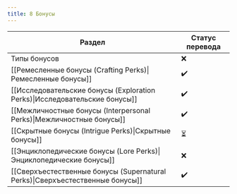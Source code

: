 ```yaml
---
title: 8 Бонусы
---
```


| Раздел                                                                        | Статус перевода |
| ----------------------------------------------------------------------------- | --------------- |
| Типы бонусов                                                                  | ❌               |
| [[Ремесленные бонусы (Crafting Perks)\|Ремесленные бонусы]]                   | ✔️              |
| [[Исследовательские бонусы (Exploration Perks)\|Исследовательские бонусы]]    | ✔️              |
| [[Межличностные бонусы (Interpersonal Perks)\|Межличностные бонусы]]          | ✔️              |
| [[Скрытные бонусы (Intrigue Perks)\|Скрытные бонусы]]                         | ⏳               |
| [[Энциклопедические бонусы (Lore Perks)\|Энциклопедические бонусы]]           | ❌               |
| [[Сверхъестественные бонусы (Supernatural Perks)\|Сверхъестественные бонусы]] | ✔️              |
